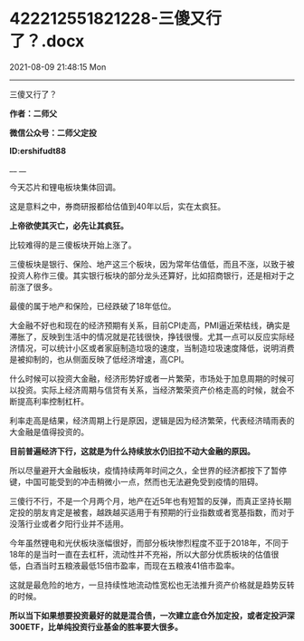 # 422212551821228-三傻又行了？.docx

2021-08-09 21:48:15 Mon

----

三傻又行了？

__作者：二师父__

__微信公众号：二师父定投__

__ID:ershifudt88__

__ __

今天芯片和锂电板块集体回调。

这是意料之中，券商研报都给估值到40年以后，实在太疯狂。

__上帝欲使其灭亡，必先让其疯狂。__

比较难得的是三傻板块开始上涨了。

三傻板块是银行、保险、地产这三个板块，因为常年估值低，而且不涨，以致于被投资人称作三傻。其实银行板块的部分龙头还算好，比如招商银行，还是相对于之前涨了很多。

最傻的属于地产和保险，已经跌破了18年低位。

大金融不好也和现在的经济预期有关系，目前CPI走高，PMI逼近荣枯线，确实是滞胀了，反映到生活中的情况就是花钱很快，挣钱很慢。尤其一点可以反应实际经济情况，可以统计小区或者家庭制造垃圾的速度，当制造垃圾速度降低，说明消费是被抑制的，也从侧面反映了低经济增速，高CPI。

什么时候可以投资大金融，经济形势好或者一片繁荣，市场处于加息周期的时候可以投资。实际上经济周期与信贷有关系，当经济繁荣资产价格走高的时候，就会不断提高利率控制杠杆。

利率走高是结果，经济周期上行是原因，逻辑是因为经济繁荣，代表经济晴雨表的大金融是值得投资的。

__目前普遍经济下行，这就是为什么持续放水仍旧拉不动大金融的原因。__

所以尽量避开大金融板块，疫情持续两年时间之久，全世界的经济都按下了暂停键，中国可能受到的冲击稍微小一点，然而也无法避免受到疫情的阻碍。

三傻行不行，不是一个月两个月，地产在近5年也有短暂的反弹，而真正坚持长期定投的朋友肯定是被套，越跌越买适用于有预期的行业指数或者宽基指数，而对于没落行业或者夕阳行业并不适用。

今年虽然锂电和光伏板块涨幅很好，而部分板块惨烈程度不亚于2018年，不同于18年的是当时一直在去杠杆，流动性并不充裕，所以大部分优质板块的估值很低，白酒当时五粮液最低15倍市盈率，而现在五粮液41倍市盈率。

这就是最危险的地方，一旦持续性地流动性宽松也无法推升资产价格就是趋势反转的时候。

__所以当下如果想要投资最好的就是混合债，一次建立底仓外加定投，或者定投沪深300ETF，比单纯投资行业基金的胜率要大很多。__

